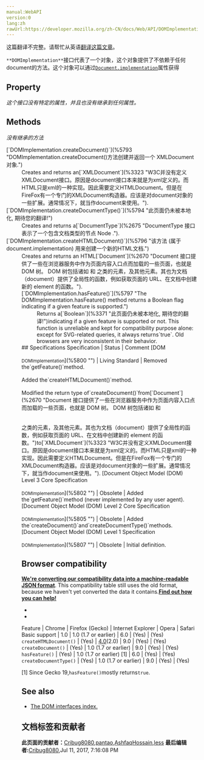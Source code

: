 ```yaml
---
manual:WebAPI
version:0
lang:zh
rawUrl:https://developer.mozilla.org/zh-CN/docs/Web/API/DOMImplementation
---
```




这篇翻译不完整。请帮忙从英语[翻译这篇文章](%5789 "")。






`**DOMImplementation**`接口代表了一个对象，这个对象提供了不依赖于任何document的方法。这个对象可以通过[`Document.implementation`](%5790 "返回一个和当前文档相关联的DOMImplementation对象。")属性获得


## Property<a name="Property"></a>


<em>这个接口没有特定的属性，并且也没有继承到任何属性。</em>


## Methods<a name="Methods"></a>


<em>没有继承的方法</em>

<dl><dt>[`DOMImplementation.createDocument()`](%5793 "DOMImplementation.createDocument()方法创建并返回一个 XMLDocument对象.")</dt><dd>Creates and returns an[`XMLDocument`](%3323 "W3C并没有定义XMLDocument接口。原因是document接口本来就是为xml定义的。而HTML只是xml的一种实现。因此需要定义HTMLDocument。但是在FireFox有一个专门的XMLDocument构造器。应该是对document对象的一些扩展。通常情况下，就当作document来使用。").</dd><dt>[`DOMImplementation.createDocumentType()`](%5794 "此页面仍未被本地化, 期待您的翻译!")</dt><dd>Creates and returns a[`DocumentType`](%2675 "DocumentType 接口 表示了一个包含文档类型的节点 Node .").</dd><dt>[`DOMImplementation.createHTMLDocument()`](%5796 "该方法 (属于document.implementation) 用来创建一个新的HTML文档.")</dt><dd>Creates and returns an HTML[`Document`](%2670 "Document 接口提供了一些在浏览器服务中作为页面内容入口点而加载的一些页面，也就是 DOM 树。 DOM 树包括诸如 <body> 和 <table> 之类的元素，及其他元素。其也为文档（document）提供了全局性的函数，例如获取页面的 URL、在文档中创建新的 element 的函数。").</dd><dt>[`DOMImplementation.hasFeature()`](%5797 "The DOMImplementation.hasFeature() method returns a Boolean flag indicating if a given feature is supported.")</dt><dd>Returns a[`Boolean`](%3371 "此页面仍未被本地化, 期待您的翻译!")indicating if a given feature is supported or not. This function is unreliable and kept for compatibility purpose alone: except for SVG-related queries, it always returns`true`. Old browsers are very inconsistent in their behavior.</dd></dl>
## Specifications<a name="Specifications"></a>
Specification | Status | Comment 
[DOM<br></br><small>DOMImplementation</small>](%5800 "") | Living Standard | Removed the`getFeature()`method.<br></br>Added the`createHTMLDocument()`method.<br></br>Modified the return type of`createDocument()`from[`Document`](%2670 "Document 接口提供了一些在浏览器服务中作为页面内容入口点而加载的一些页面，也就是 DOM 树。 DOM 树包括诸如 <body> 和 <table> 之类的元素，及其他元素。其也为文档（document）提供了全局性的函数，例如获取页面的 URL、在文档中创建新的 element 的函数。")to[`XMLDocument`](%3323 "W3C并没有定义XMLDocument接口。原因是document接口本来就是为xml定义的。而HTML只是xml的一种实现。因此需要定义HTMLDocument。但是在FireFox有一个专门的XMLDocument构造器。应该是对document对象的一些扩展。通常情况下，就当作document来使用。"). 
[Document Object Model (DOM) Level 3 Core Specification<br></br><small>DOMImplementation</small>](%5802 "") | Obsolete | Added the`getFeature()`method (never implemented by any user agent). 
[Document Object Model (DOM) Level 2 Core Specification<br></br><small>DOMImplementation</small>](%5805 "") | Obsolete | Added the`createDocument()`and`createDocumentType()`methods. 
[Document Object Model (DOM) Level 1 Specification<br></br><small>DOMImplementation</small>](%5807 "") | Obsolete | Initial definition. 


## Browser compatibility<a name="Browser_compatibility"></a>


**[We&#39;re converting our compatibility data into a machine-readable JSON format](%3344 "")**. This compatibility table still uses the old format, because we haven&#39;t yet converted the data it contains.**[Find out how you can help!](%3392 "")**


* 
* 
Feature | Chrome | Firefox (Gecko) | Internet Explorer | Opera | Safari 
Basic support | 1.0 | 1.0 (1.7 or earlier) | 6.0 | (Yes) | (Yes) 
`createHTMLDocument()` | (Yes) | [4.0](%3678 "Released on 2011-03-22.")(2.0) | 9.0 | (Yes) | (Yes) 
`createDocument()` | (Yes) | 1.0 (1.7 or earlier) | 9.0 | (Yes) | (Yes) 
`hasFeature()` | (Yes) | 1.0 (1.7 or earlier) [1] | 6.0 | (Yes) | (Yes) 
`createDocumentType()` | (Yes) | 1.0 (1.7 or earlier) | 9.0 | (Yes) | (Yes) 





[1] Since Gecko 19,`hasFeature()`mostly returns`true`.


## See also<a name="See_also"></a>

* [The DOM interfaces index.](%4832 "/en-US/docs/DOM/DOM_Reference")



## 文档标签和贡献者
**此页面的贡献者：**[Cribug8080](%5822 ""),[pantao](%5824 ""),[AshfaqHossain](%4944 ""),[less](%4664 "")
**最后编辑者:**[Cribug8080](%5822 ""),<time>Jul 11, 2017, 7:16:08 PM</time>



